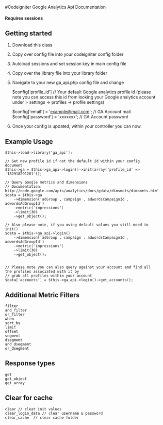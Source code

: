 #Codeigniter Google Analytics Api Documentation

#### Requires sessions

## Getting started

1. Download this class
2. Copy over config file into your codeigniter config folder
3. Autoload sessions and set session key in main config file
3. Copy over the library file into your library folder
4. Navigate to your new ga_api.php config file and change 

	$config['profile_id'] // Your default Google analytics profile id
	(please note you can access this id from looking your Google analytics account under > settings -> profiles -> profile settings)

	$config['email']		= 'example@mail.com'; // GA Account mail
	$config['password']		= 'xxxxxxx'; // GA Account password

5. Once your config is updated, within your controller you can now.

## Example Usage

	$this->load->library('ga_api');

	// Set new profile id if not the default id within your config document
	$this->ga = $this->ga_api->login()->init(array('profile_id' => '182918291281'));

	// Query Google metrics and dimensions
	// Documentation: http://code.google.com/apis/analytics/docs/gdata/dimsmets/dimsmets.html)
	$data = $this->ga
		->dimension('adGroup , campaign , adwordsCampaignId , adwordsAdGroupId')
		->metric('impressions')
		->limit(30)
		->get_object();

	// Also please note, if you using default values you still need to init()
	$data = $this->ga_api->login()
		->dimension('adGroup , campaign , adwordsCampaignId , adwordsAdGroupId')
		->metric('impressions')
		->limit(30)
		->get_object();


	// Please note you can also query against your account and find all the profiles associated with it by
	// grab all profiles within your account
	$data['accounts'] = $this->ga_api->login()->get_accounts();

## Additional Metric Filters

	filter
	and_filter
	or_filter
	when
	sort_by
	limit
	offset
	segment
	dsegment
	and_dsegment
	or_dsegment

## Response types

	get
	get_object
	get_array

## Clear for cache

	clear // cleat init values
	clear_login_data // clear username & password
	clear_cache	 // clear cache folder

